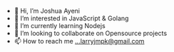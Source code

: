- 👋 Hi, I’m Joshua Ayeni
- 👀 I’m interested in JavaScript & Golang
- 🌱 I’m currently learning Nodejs
- 💞️ I’m looking to collaborate on Opensource projects
- 📫 How to reach me ...larryjmpk@gmail.com

<!---
ayenijoshua/ayenijoshua is a ✨ special ✨ repository because its `README.md` (this file) appears on your GitHub profile.
You can click the Preview link to take a look at your changes.
--->

